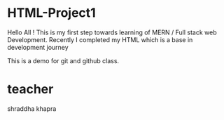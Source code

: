 # HTML-Project1
Hello All ! This is my first step towards learning of MERN / Full stack web Development. Recently I completed my HTML which is a base in development journey

This is a demo for git and github class.

# teacher
shraddha khapra





